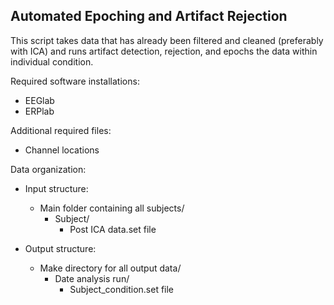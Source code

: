 ## Automated Epoching and Artifact Rejection
This script takes data that has already been filtered and cleaned (preferably with ICA) and runs artifact detection, rejection, and epochs the data within individual condition.

Required software installations:
- EEGlab
- ERPlab 

Additional required files:
- Channel locations

Data organization:
- Input structure:
  - Main folder containing all subjects/
    - Subject/
      - Post ICA data.set file
    
- Output structure:
  - Make directory for all output data/
    - Date analysis run/
      - Subject_condition.set file
